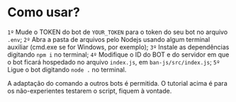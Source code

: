 # Como usar?
`1º` Mude o TOKEN do bot de `YOUR_TOKEN` para o token do seu bot no arquivo `.env`;
`2º` Abra a pasta de arquivos pelo Nodejs usando algum terminal auxiliar (cmd.exe se for Windows, por exemplo);
`3º` Instale as dependências digitando `npm i` no terminal;
`4º` Modifique o ID do BOT e do servidor em que o bot ficará hospedado no arquivo `index.js`, em `ban-js/src/index.js`;
`5º` Ligue o bot digitando `node .` no terminal.

A adaptação do comando a outros bots é permitida. O tutorial acima é para os não-experientes testarem o script, fiquem à vontade.
